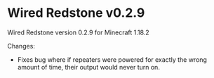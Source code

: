 # Wired Redstone v0.2.9

Wired Redstone version 0.2.9 for Minecraft 1.18.2

Changes:

* Fixes bug where if repeaters were powered for exactly the wrong amount of time, their output would never turn on.
